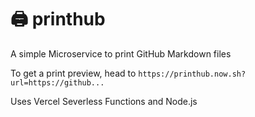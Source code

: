 # 🖨 printhub

A simple Microservice to print GitHub Markdown files

To get a print preview, head to `https://printhub.now.sh?url=https://github...`

Uses Vercel Severless Functions and Node.js